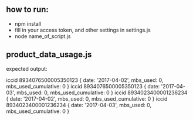 how to run:
---

 * npm install
 * fill in your access token, and other settings in settings.js
 * node name_of_script.js
 
product_data_usage.js
---

expected output:

iccid 8934076500005350123 { date: '2017-04-02', mbs_used: 0, mbs_used_cumulative: 0 }
iccid 8934076500005350123 { date: '2017-04-03', mbs_used: 0, mbs_used_cumulative: 0 }
iccid 8934023400001236234 { date: '2017-04-02', mbs_used: 0, mbs_used_cumulative: 0 }
iccid 8934023400001236234 { date: '2017-04-03', mbs_used: 0, mbs_used_cumulative: 0 }